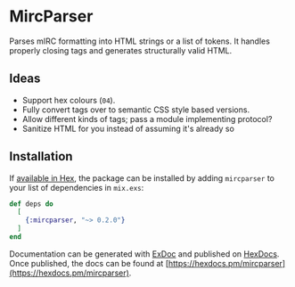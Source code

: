 # MircParser

Parses mIRC formatting into HTML strings or a list of tokens. It handles
properly closing tags and generates structurally valid HTML.

## Ideas

* Support hex colours (`04`).
* Fully convert tags over to semantic CSS style based versions.
* Allow different kinds of tags; pass a module implementing protocol?
* Sanitize HTML for you instead of assuming it's already so

## Installation

If [available in Hex](https://hex.pm/docs/publish), the package can be installed
by adding `mircparser` to your list of dependencies in `mix.exs`:

```elixir
def deps do
  [
    {:mircparser, "~> 0.2.0"}
  ]
end
```

Documentation can be generated with [ExDoc](https://github.com/elixir-lang/ex_doc)
and published on [HexDocs](https://hexdocs.pm). Once published, the docs can
be found at [https://hexdocs.pm/mircparser](https://hexdocs.pm/mircparser).


